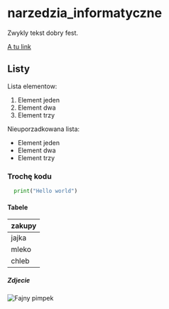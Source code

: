 # narzedzia_informatyczne

Zwykly tekst dobry fest.

[A tu link](https://www.youtube.com/watch?v=4JTf1E9eYv8&ab_channel=Polsat)

## Listy

Lista elementow: 
1. Element jeden
2. Element dwa
3. Element trzy

Nieuporzadkowana lista:
- Element jeden
- Element dwa
- Element trzy

### Trochę kodu
```python
  print("Hello world")
```

#### Tabele

|zakupy|
|------|
|jajka |
|mleko |
|chleb |

##### Zdjecie

![Fajny pimpek](animal/dog.jpg]) 


